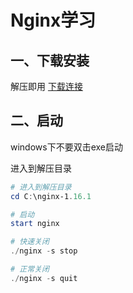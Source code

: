 # Nginx学习

## 一、下载安装

解压即用 [下载连接](http://nginx.org/en/download.html)

## 二、启动

windows下不要双击exe启动

进入到解压目录

```powershell
# 进入到解压目录
cd C:\nginx-1.16.1

# 启动 
start nginx

# 快速关闭
./nginx -s stop

# 正常关闭
./nginx -s quit
```